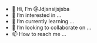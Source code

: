 - 👋 Hi, I’m @Jdjsnsijsjsba
- 👀 I’m interested in ...
- 🌱 I’m currently learning ...
- 💞️ I’m looking to collaborate on ...
- 📫 How to reach me ...

<!---
Jdjsnsijsjsba/Jdjsnsijsjsba is a ✨ special ✨ repository because its `README.md` (this file) appears on your GitHub profile.
You can click the Preview link to take a look at your changes.
--->

